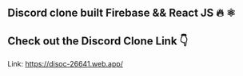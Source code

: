 ## Discord clone built Firebase && React JS 🔥 ⚛️

## Check out the Discord Clone Link 👇
Link: https://disoc-26641.web.app/
